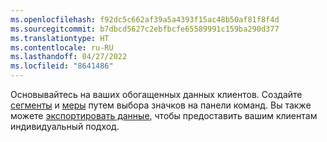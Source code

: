```yaml
---
ms.openlocfilehash: f92dc5c662af39a5a4393f15ac48b50af81f8f4d
ms.sourcegitcommit: b7dbcd5627c2ebfbcfe65589991c159ba290d377
ms.translationtype: HT
ms.contentlocale: ru-RU
ms.lasthandoff: 04/27/2022
ms.locfileid: "8641486"
---
```

Основывайтесь на ваших обогащенных данных клиентов. Создайте [сегменты](../segments.md) и [меры](../measures.md) путем выбора значков на панели команд. Вы также можете [экспортировать данные](../export-destinations.md), чтобы предоставить вашим клиентам индивидуальный подход.